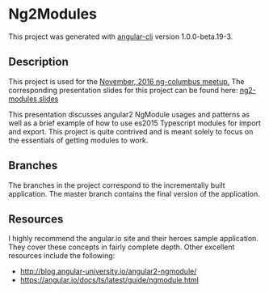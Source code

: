 # Ng2Modules

This project was generated with [angular-cli](https://github.com/angular/angular-cli) version 1.0.0-beta.19-3.

## Description
This project is used for the [November, 2016 ng-columbus meetup.](https://www.meetup.com/ng-columbus/events/233156792/) 
The corresponding presentation slides for this project can be found here:  [ng2-modules slides](http://slides.com/tomacree-1/ng2-modules) 

This presentation discusses angular2 NgModule usages and patterns as well as a brief example of how to use es2015 
Typescript modules for import and export.  This project is quite contrived and is meant solely to focus on the essentials
of getting modules to work.

## Branches
The branches in the project correspond to the incrementally built application.  The master branch contains the final
version of the application.

## Resources
I highly recommend the angular.io site and their heroes sample application.  They cover these concepts in fairly complete
depth.  Other excellent resources include the following:
  * http://blog.angular-university.io/angular2-ngmodule/
  * https://angular.io/docs/ts/latest/guide/ngmodule.html
